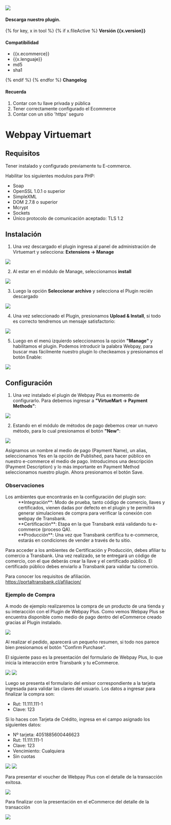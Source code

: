 <script>$(function () {$('[data-toggle="popover"]').popover()});</script>

<div class="data-menu-side-right">
  <div class="btn-side-right"><span><img src="/images/navbar.png"></span></div>
  <div class="block-cantainer">
    <h4>Descarga nuestro plugin.</h4>
    {% for key, x in tool %}
      {% if x.fileActive %}
        <span class="btn-download" data-target='#modalDownloadPlugins' id="press-p-btn-{{x.ident}}"
              data-plugin="download?type_d=plugin_v&f={{x.fileActive}}&v={{x.ident}}&tool={{x.tool}}&type_t={{x.type_t}}&pr={{x.pr}}">
          <b class="td_btn-more sm">Versión {{x.version}}</b>
        </span>
        <h4>Compatibilidad</h4>
        <ul>
          <li>{{x.ecommerce}}</li>
          <li>{{x.lenguaje}}</li>
          <li><span data-container="body" data-toggle="popover" data-placement="top" data-content="{{x.md5}}">md5</span></li>
          <li><span data-container="body" data-toggle="popover" data-placement="top" data-content="{{x.sha1}}">sha1</span></li>
        </ul>
      {% endif %}
    {% endfor %}
    <span class="btn-download top-x2 bottom-x2" data-toggle="modal" data-target="#modalChangelogPlugins"><b>Changelog</b></span>
    <h4>Recuerda</h4>
    <ol>
      <li>Contar con tu llave privada y pública</li>
      <li>Tener correctamente configurado el Ecommerce</li>
      <li>Contar con un sitio 'https' seguro</li>
    </ol>
  </div>
</div>

<h1 class="toc-ignore">Webpay Virtuemart</h1>
<h1 style="display: none;">Webpay</h1>

## Requisitos
Tener instalado y configurado previamente tu E-commerce.

Habilitar los siguientes modulos para PHP:
+ Soap
+ OpenSSL 1.0.1 o superior
+ SimpleXML
+ DOM 2.7.8 o superior
+ Mcrypt
+ Sockets
+ Único protocolo de comunicación aceptado: TLS 1.2

## Instalación

1. Una vez descargado el plugin ingresa al panel de administración de Virtuemart y selecciona:
**Extensions → Manage**

<img src="/images/plug/virtue/webpay/01.png" class="rounded mx-auto d-block">

2. Al estar en el módulo de Manage, seleccionamos **install**

<img src="/images/plug/virtue/webpay/02.png" class="rounded mx-auto d-block">

3. Luego la opción **Seleccionar archivo** y selecciona el Plugin recién descargado

<img src="/images/plug/virtue/webpay/03.png" class="rounded mx-auto d-block">

4. Una vez seleccionado el Plugin, presionamos **Upload & Install**, si todo es correcto tendremos un mensaje satisfactorio:

<img src="/images/plug/virtue/webpay/04.png" class="rounded mx-auto d-block"/>

5. Luego en el menú izquierdo seleccionamos la opción **"Manage"** y habilitamos el plugin. Podemos introducir la palabra Webpay, para buscar mas fácilmente nuestro plugin lo checkeamos y presionamos el botón Enable:

<img src="/images/plug/virtue/webpay/05.png" class="rounded mx-auto d-block"/>

## Configuración

1. Una vez instalado el plugin de Webpay Plus es momento de configurarlo. Para debemos ingresar a **"VirtueMart → Payment Methods"**:

<img src="/images/plug/virtue/webpay/06.png" class="rounded mx-auto d-block"/>

2. Estando en el módulo de métodos de pago debemos crear un nuevo método, para lo cual presionamos el botón **"New"**:

<img src="/images/plug/virtue/webpay/07.png" class="rounded mx-auto d-block"/>

Asignamos un nombre al medio de pago (Payment Name), un alias, seleccionamos Yes en la opción de Published, para hacer público en nuestro e-commerce el medio de pago. Introducimos una descripción (Payment Description) y lo más importante en Payment Method seleccionamos nuestro plugin. Ahora presionamos el botón Save.

### Observaciones
<dl>
  <dt>Los ambientes que encontrarás en la configuración del plugin son:</dt>

  <dd>**Integración**: Modo de prueba, tanto código de comercio, llaves y certificados, vienen dadas por defecto en el plugin y te permitirá generar simulaciones de compra para verificar la conexión con webpay de Transbank.</dd>

  <dd>**Certificación**: Etapa en la que Transbank está validando tu e-commerce (proceso QA).</dd>

  <dd>**Producción**: Una vez que Transbank certifica tu e-commerce, estarás en condiciones de vender a través de tu sitio.</dd>
</dl>

Para acceder a los ambientes de Certificación y Producción, debes afiliar tu comercio a Transbank. Una vez realizado, se te entregará un código de comercio, con el que deberás crear la llave y el certificado público. El certificado público debes enviarlo a Transbank para validar tu comercio.

Para conocer los requisitos de afiliación.  <a href="https://portaltransbank.cl/afiliacion/" target="blank">https://portaltransbank.cl/afiliacion/</a>

### Ejemplo de Compra

A modo de ejemplo realizaremos la compra de un producto de una tienda y su interacción con el Plugin de Webpay Plus. Como vemos Webpay Plus se encuentra disponible como medio de pago dentro del eCommerce creado gracias al Plugin instalado.

<img src="/images/plug/virtue/webpay/08.png" class="rounded mx-auto d-block"/>

Al realizar el pedido, aparecerá un pequeño resumen, si todo nos parece bien presionamos el botón "Confirm Purchase".

El siguiente paso es la presentación del formulario de Webpay Plus, lo que inicia la interacción entre Transbank y tu eCommerce.

<img src="/images/plug/webpay_form/form_01.png" class="rounded mx-auto d-block"/>

<img src="/images/plug/webpay_form/form_02.png" class="rounded mx-auto d-block"/>

Luego se presenta el formulario del emisor correspondiente a la tarjeta ingresada para validar las claves del usuario. Los datos a ingresar para finalizar la compra son:
+ Rut: 11.111.111-1
+ Clave: 123

Si lo haces con Tarjeta de Crédito, ingresa en el campo asignado los siguientes datos:
+ Nº tarjeta: 4051885600446623
+ Rut: 11.111.111-1
+ Clave: 123
+ Vencimiento: Cualquiera
+ Sin cuotas

<img src="/images/plug/webpay_form/form_03.png" class="rounded mx-auto d-block"/>

<img src="/images/plug/webpay_form/form_04.png" class="rounded mx-auto d-block"/>

Para presentar el voucher de Webpay Plus con el detalle de la transacción exitosa.

<img src="/images/plug/webpay_form/form_05.png" class="rounded mx-auto d-block"/>

Para finalizar con la presentación en el eCommerce del detalle de la transacción

<img src="/images/plug/virtue/webpay/12.png" class="rounded mx-auto d-block"/>
